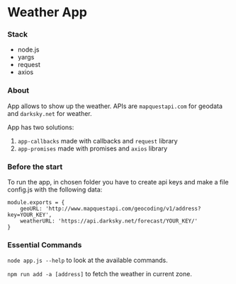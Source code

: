 # Weather App


### Stack

- node.js
- yargs
- request
- axios

### About

App allows to show up the weather.
APIs are `mapquestapi.com` for geodata and `darksky.net` for weather.

App has two solutions: 
1. `app-callbacks` made with callbacks and `request` library
2. `app-promises` made with promises and `axios` library 

### Before the start

To run the app, in chosen folder you have to create api keys and make a file config.js with the following data:
```
module.exports = {
    geoURL: 'http://www.mapquestapi.com/geocoding/v1/address?key=YOUR_KEY',
    weatherURL: 'https://api.darksky.net/forecast/YOUR_KEY/'
}
```


### Essential Commands

`node app.js --help` to look at the available commands.

`npm run add -a [address]` to fetch the weather in current zone.
